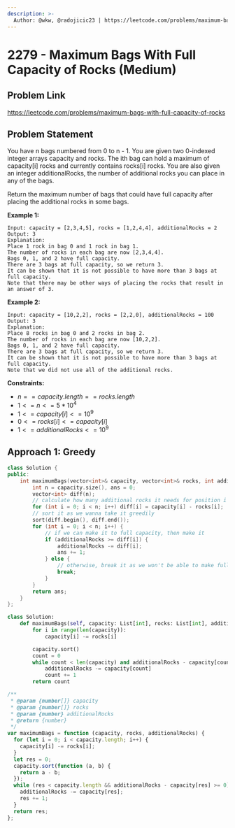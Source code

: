 ```yaml
---
description: >-
  Author: @wkw, @radojicic23 | https://leetcode.com/problems/maximum-bags-with-full-capacity-of-rocks
---
```


# 2279 - Maximum Bags With Full Capacity of Rocks (Medium)

## Problem Link

https://leetcode.com/problems/maximum-bags-with-full-capacity-of-rocks

## Problem Statement

You have n bags numbered from 0 to n - 1. You are given two 0-indexed integer arrays capacity and rocks. The ith bag can hold a maximum of capacity[i] rocks and currently contains rocks[i] rocks. You are also given an integer additionalRocks, the number of additional rocks you can place in any of the bags.

Return the maximum number of bags that could have full capacity after placing the additional rocks in some bags.

**Example 1:**

```
Input: capacity = [2,3,4,5], rocks = [1,2,4,4], additionalRocks = 2
Output: 3
Explanation:
Place 1 rock in bag 0 and 1 rock in bag 1.
The number of rocks in each bag are now [2,3,4,4].
Bags 0, 1, and 2 have full capacity.
There are 3 bags at full capacity, so we return 3.
It can be shown that it is not possible to have more than 3 bags at full capacity.
Note that there may be other ways of placing the rocks that result in an answer of 3.
```

**Example 2:**

```
Input: capacity = [10,2,2], rocks = [2,2,0], additionalRocks = 100
Output: 3
Explanation:
Place 8 rocks in bag 0 and 2 rocks in bag 2.
The number of rocks in each bag are now [10,2,2].
Bags 0, 1, and 2 have full capacity.
There are 3 bags at full capacity, so we return 3.
It can be shown that it is not possible to have more than 3 bags at full capacity.
Note that we did not use all of the additional rocks.
```

**Constraints:**

- $n == capacity.length == rocks.length$
- $1 <= n <= 5 * 10^4$
- $1 <= capacity[i] <= 10^9$
- $0 <= rocks[i] <= capacity[i]$
- $1 <= additionalRocks <= 10^9$

## Approach 1: Greedy

<Tabs>
<TabItem value="cpp" label="C++">
<SolutionAuthor name="@wkw"/>

```cpp
class Solution {
public:
    int maximumBags(vector<int>& capacity, vector<int>& rocks, int additionalRocks) {
        int n = capacity.size(), ans = 0;
        vector<int> diff(n);
        // calculate how many additional rocks it needs for position i
        for (int i = 0; i < n; i++) diff[i] = capacity[i] - rocks[i];
        // sort it as we wanna take it greedily
        sort(diff.begin(), diff.end());
        for (int i = 0; i < n; i++) {
            // if we can make it to full capacity, then make it
            if (additionalRocks >= diff[i]) {
                additionalRocks -= diff[i];
                ans += 1;
            } else {
                // otherwise, break it as we won't be able to make full capacity for other bags
                break;
            }
        }
        return ans;
    }
};
```

</TabItem>

<TabItem value="py" label="Python">
<SolutionAuthor name="@radojicic23"/>

```py
class Solution:
    def maximumBags(self, capacity: List[int], rocks: List[int], additionalRocks: int) -> int:
        for i in range(len(capacity)):
            capacity[i] -= rocks[i]

        capacity.sort()
        count = 0
        while count < len(capacity) and additionalRocks - capacity[count] >= 0:
            additionalRocks -= capacity[count]
            count += 1
        return count
```

</TabItem>

<TabItem value="js" label="JavaScript">
<SolutionAuthor name="@radojicic23"/>

```js
/**
 * @param {number[]} capacity
 * @param {number[]} rocks
 * @param {number} additionalRocks
 * @return {number}
 */
var maximumBags = function (capacity, rocks, additionalRocks) {
  for (let i = 0; i < capacity.length; i++) {
    capacity[i] -= rocks[i];
  }
  let res = 0;
  capacity.sort(function (a, b) {
    return a - b;
  });
  while (res < capacity.length && additionalRocks - capacity[res] >= 0) {
    additionalRocks -= capacity[res];
    res += 1;
  }
  return res;
};
```

</TabItem>
</Tabs>
